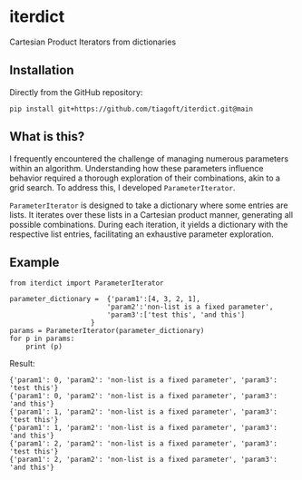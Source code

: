# iterdict
Cartesian Product Iterators from dictionaries

## Installation

Directly from the GitHub repository:

    pip install git+https://github.com/tiagoft/iterdict.git@main


## What is this?

I frequently encountered the challenge of managing numerous parameters within an algorithm. Understanding how these parameters influence behavior required a thorough exploration of their combinations, akin to a grid search. To address this, I developed `ParameterIterator`.

`ParameterIterator` is designed to take a dictionary where some entries are lists. It iterates over these lists in a Cartesian product manner, generating all possible combinations. During each iteration, it yields a dictionary with the respective list entries, facilitating an exhaustive parameter exploration.

## Example

    from iterdict import ParameterIterator

    parameter_dictionary =  {'param1':[4, 3, 2, 1],
                            'param2':'non-list is a fixed parameter',
                            'param3':['test this', 'and this']
                        }
    params = ParameterIterator(parameter_dictionary)
    for p in params:
        print (p)
    
Result:

    {'param1': 0, 'param2': 'non-list is a fixed parameter', 'param3': 'test this'}
    {'param1': 0, 'param2': 'non-list is a fixed parameter', 'param3': 'and this'}
    {'param1': 1, 'param2': 'non-list is a fixed parameter', 'param3': 'test this'}
    {'param1': 1, 'param2': 'non-list is a fixed parameter', 'param3': 'and this'}
    {'param1': 2, 'param2': 'non-list is a fixed parameter', 'param3': 'test this'}
    {'param1': 2, 'param2': 'non-list is a fixed parameter', 'param3': 'and this'}

